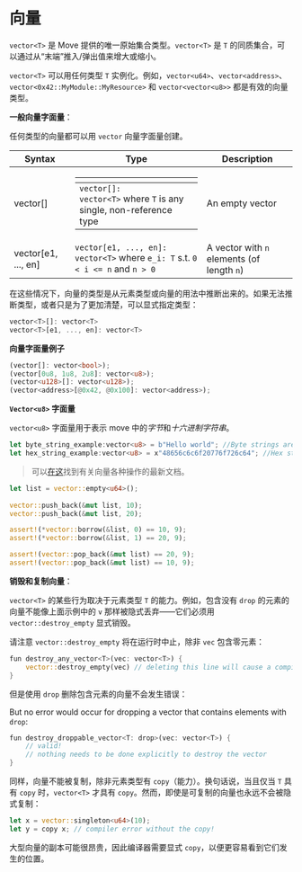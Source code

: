 # 向量

`vector<T>` 是 Move 提供的唯一原始集合类型。`vector<T>` 是 `T` 的同质集合，可以通过从“末端”推入/弹出值来增大或缩小。

`vector<T>` 可以用任何类型 `T` 实例化。例如，`vector<u64>`、`vector<address>`、`vector<0x42::MyModule::MyResource>` 和 `vector<vector<u8>>` 都是有效的向量类型。

**一般向量字面量**：

任何类型的向量都可以用 `vector` 向量字面量创建。

<!-- # Vector

`vector<T>` is the only primitive collection type provided by Move. A `vector<T>` is a homogenous collection of `T`'s that can grow or shrink by pushing/popping values off the "end".

A `vector<T>` can be instantiated with any type `T`. For example, `vector<u64>`, `vector<address>`, `vector<0x42::MyModule::MyResource>`, and `vector<vector<u8>>` are all valid vector types.

**General `vector` literals:**

Vectors of any type can be created with `vector` literals. -->

| Syntax               | Type                                                                                                                                                                                             | Description                                |
| -------------------- | ------------------------------------------------------------------------------------------------------------------------------------------------------------------------------------------------ | ------------------------------------------ |
| vector\[]            | <table data-header-hidden><thead><tr><th></th></tr></thead><tbody><tr><td><code>vector[]: vector&#x3C;T></code> where <code>T</code> is any single, non-reference type</td></tr></tbody></table> | An empty vector                            |
| vector\[e1, ..., en] | `vector[e1, ..., en]: vector<T>` where `e_i: T` s.t. `0 < i <= n` and `n > 0`                                                                                                                    | A vector with `n` elements (of length `n`) |

在这些情况下，向量的类型是从元素类型或向量的用法中推断出来的。如果无法推断类型，或者只是为了更加清楚，可以显式指定类型：

<!-- In these cases, the type of the `vector` is inferred, either from the element type or from the vector's usage. If the type cannot be inferred, or simply for added clarity, the type can be specified explicitly: -->

```rust
vector<T>[]: vector<T>
vector<T>[e1, ..., en]: vector<T>
```

**向量字面量例子**

```rust
(vector[]: vector<bool>);
(vector[0u8, 1u8, 2u8]: vector<u8>);
(vector<u128>[]: vector<u128>);
(vector<address>[@0x42, @0x100]: vector<address>);
```

**`Vector<u8>` 字面量**

<!-- `vector<u8>` literals are used to represent _byte_ and _hex strings_ in move. -->

`vector<u8>` 字面量用于表示 move 中的*字节*和*十六进制字符串*。

```rust
let byte_string_example:vector<u8> = b"Hello world"; //Byte strings are quoted string literals prefixed by a b
let hex_string_example:vector<u8> = x"48656c6c6f20776f726c64"; //Hex strings are quoted string literals prefixed by a x
```

> 可以[在这](https://github.com/aptos-labs/aptos-core/blob/main/aptos-move/framework/move-stdlib/doc/vector.md#0x1\_vector)找到有关向量各种操作的最新文档。

<!-- {% hint style="info" %} -->
<!-- Up-to-date document on various operations on `vector` can be found [here](https://github.com/aptos-labs/aptos-core/blob/main/aptos-move/framework/move-stdlib/doc/vector.md#0x1\_vector). -->
<!-- {% endhint %} -->

```rust
let list = vector::empty<u64>();
        
vector::push_back(&mut list, 10);
vector::push_back(&mut list, 20);

assert!(*vector::borrow(&list, 0) == 10, 9);
assert!(*vector::borrow(&list, 1) == 20, 9);

assert!(vector::pop_back(&mut list) == 20, 9);
assert!(vector::pop_back(&mut list) == 10, 9);
```

**销毁和复制向量**：

`vector<T>` 的某些行为取决于元素类型 `T` 的能力。例如，包含没有 `drop` 的元素的向量不能像上面示例中的 `v` 那样被隐式丢弃——它们必须用 `vector::destroy_empty` 显式销毁。

请注意 `vector::destroy_empty` 将在运行时中止，除非 `vec` 包含零元素：

<!-- **Destroying and copying `vectors`:** -->

<!-- Some behaviors of `vector<T>` depend on the abilities of the element type, `T`. For example, vectors containing elements that do not have `drop` cannot be implicitly discarded like `v` in the example above--they must be explicitly destroyed with `vector::destroy_empty`. -->

<!-- Note that `vector::destroy_empty` will abort at runtime unless `vec` contains zero elements: -->

```rust
fun destroy_any_vector<T>(vec: vector<T>) {
    vector::destroy_empty(vec) // deleting this line will cause a compiler error
}
```

但是使用 `drop` 删除包含元素的向量不会发生错误：

But no error would occur for dropping a vector that contains elements with `drop`:

```rust
fun destroy_droppable_vector<T: drop>(vec: vector<T>) {
    // valid!
    // nothing needs to be done explicitly to destroy the vector
}
```

同样，向量不能被复制，除非元素类型有 `copy`（能力）。换句话说，当且仅当 `T` 具有 `copy` 时，`vector<T>` 才具有 `copy`。然而，即使是可复制的向量也永远不会被隐式复制：

<!-- Similarly, vectors cannot be copied unless the element type has `copy`. In other words, a `vector<T>` has `copy` if and only if `T` has `copy`. However, even copyable vectors are never implicitly copied: -->

```rust
let x = vector::singleton<u64>(10);
let y = copy x; // compiler error without the copy!
```

大型向量的副本可能很昂贵，因此编译器需要显式 `copy`，以便更容易看到它们发生的位置。

<!-- Copies of large vectors can be expensive, so the compiler requires explicit `copy`'s to make it easier to see where they are happening. -->
